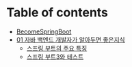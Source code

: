 # Table of contents

* [BecomeSpringBoot](README.md)
* [01 자바 백엔드 개발자가 알아두면 좋은지식](01/README.md)
  * [스프링 부트의 주요 특징](01/undefined.md)
  * [스프링 부트3와 테스트](01/3.md)
